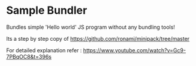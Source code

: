 <h1>Sample Bundler</h1>

Bundles simple  'Hello world' JS program without any bundling tools!

Its a step by step copy of https://github.com/ronami/minipack/tree/master

For detailed explanation refer : https://www.youtube.com/watch?v=Gc9-7PBqOC8&t=396s 
